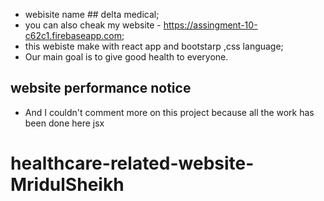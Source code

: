- webisite name  ## delta medical;
- you can also cheak my website -  https://assingment-10-c62c1.firebaseapp.com;
- this webiste make with react app and bootstarp ,css language;
- Our main goal is to give good health to everyone.

##  website performance notice

- And I couldn't comment more on this project because all the work has been done here jsx 
# healthcare-related-website-MridulSheikh

